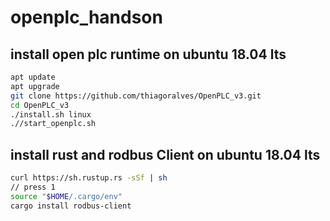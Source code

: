 # openplc_handson

## install open plc runtime on ubuntu 18.04 lts

```bash
apt update
apt upgrade
git clone https://github.com/thiagoralves/OpenPLC_v3.git
cd OpenPLC_v3
./install.sh linux
.//start_openplc.sh
```

## install rust and rodbus Client on ubuntu 18.04 lts

```bash
curl https://sh.rustup.rs -sSf | sh
// press 1
source "$HOME/.cargo/env"
cargo install rodbus-client
```
